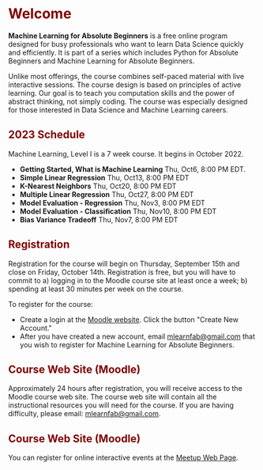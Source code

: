 # <font color="maroon">Welcome</font>

**Machine Learning for Absolute Beginners** is a free online program designed for busy professionals who want to learn Data Science quickly and efficiently.  It is part of a series which includes Python for Absolute Beginners and Machine Learning for Absolute Beginners.

Unlike most offerings, the course combines self-paced material with live interactive sessions. The course design is based on principles of active learning. Our goal is to teach you computation skills and the power of abstract thinking, not simply coding. The course was especially designed for those interested in Data Science and Machine Learning careers.

## <font color="maroon">2023 Schedule</font>

Machine Learning, Level I is a 7 week course. It begins in October 2022.  


- **Getting Started, What is Machine Learning** Thu, Oct6, 8:00 PM EDT. 
- **Simple Linear Regression** Thu, Oct13, 8:00 PM EDT
- **K-Nearest Neighbors** Thu, Oct20, 8:00 PM EDT
- **Multiple Linear Regression** Thu, Oct27, 8:00 PM EDT
- **Model Evaluation - Regression** Thu, Nov3, 8:00 PM EDT
- **Model Evaluation - Classification** Thu, Nov10, 8:00 PM EDT
- **Bias Variance Tradeoff** Thu, Nov7, 8:00 PM EDT



## <font color="maroon">Registration</font>

Registration for the course will begin on Thursday, September 15th and close on Friday, October 14th. Registration is free, but you will have to commit to a) logging in to the Moodle course site at least once a week; b) spending at least 30 minutes per week on the course. 

To register for the course:

- Create a login at the [Moodle website](https://mlfab.moodlecloud.com). Click the button "Create New Account."
- After you have created a new account, email mlearnfab@gmail.com that you wish to register for Machine Learning for Absolute Beginners.




## <font color="maroon">Course Web Site (Moodle)</font>


Approximately 24 hours after registration, you will receive access to the Moodle course web site. The course web site will contain all the instructional resources you will need for the course. If you are having difficulty, please email: mlearnfab@gmail.com.


## <font color="maroon">Course Web Site (Moodle)</font>

You can register for online interactive events at the [Meetup Web Page](https://www.meetup.com/mlearnfab/).


